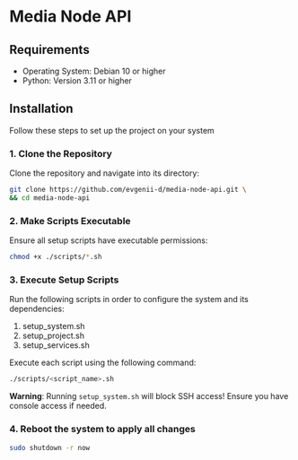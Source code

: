 # Media Node API

## Requirements

* Operating System: Debian 10 or higher
* Python: Version 3.11 or higher

## Installation

Follow these steps to set up the project on your system

### 1. Clone the Repository

Clone the repository and navigate into its directory:

```bash
git clone https://github.com/evgenii-d/media-node-api.git \
&& cd media-node-api
```

### 2. Make Scripts Executable

Ensure all setup scripts have executable permissions:

```bash
chmod +x ./scripts/*.sh
```

### 3. Execute Setup Scripts

Run the following scripts in order to configure the system
and its dependencies:

1) setup_system.sh
2) setup_project.sh
3) setup_services.sh

Execute each script using the following command:

```bash
./scripts/<script_name>.sh
```

**Warning**: Running `setup_system.sh` will block SSH access!
Ensure you have console access if needed.

### 4. Reboot the system to apply all changes

```bash
sudo shutdown -r now
```
